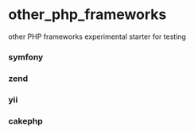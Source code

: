# other_php_frameworks
other PHP frameworks experimental starter for testing

### symfony

### zend

### yii

### cakephp
